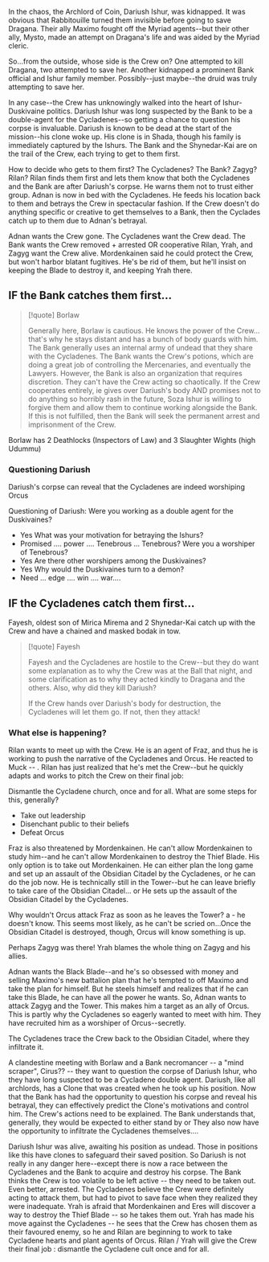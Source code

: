 
In the chaos, the Archlord of Coin, Dariush Ishur, was kidnapped. It was obvious that Rabbitouille turned them invisible before going to save Dragana. Their ally Maximo fought off the Myriad agents--but their other ally, Mysto, made an attempt on Dragana's life and was aided by the Myriad cleric.

So...from the outside, whose side is the Crew on? One attempted to kill Dragana, two attempted to save her. Another kidnapped a prominent Bank official and Ishur family member. Possibly--just maybe--the druid was truly attempting to save her.

In any case--the Crew has unknowingly walked into the heart of Ishur-Duskivaine politics. Dariush Ishur was long suspected by the Bank to be a double-agent for the Cycladenes--so getting a chance to question his corpse is invaluable. Dariush is known to be dead at the start of the mission--his clone woke up. His clone is in Shada, though his family is immediately captured by the Ishurs. The Bank and the Shynedar-Kai are on the trail of the Crew, each trying to get to them first.

How to decide who gets to them first?
The Cycladenes? The Bank? Zagyg? Rilan?
Rilan finds them first and lets them know that both the Cycladenes and the Bank are after Dariush's corpse. He warns them not to trust either group.
Adnan is now in bed with the Cycladenes. He feeds his location back to them and betrays the Crew in spectacular fashion.
If the Crew doesn't do anything specific or creative to get themselves to a Bank, then the Cyclades catch up to them due to Adnan's betrayal.

Adnan wants the Crew gone.
The Cycladenes want the Crew dead.
The Bank wants the Crew removed + arrested OR cooperative
Rilan, Yrah, and Zagyg want the Crew alive.
Mordenkainen said he could protect the Crew, but won't harbor blatant fugitives. He's be rid of them, but he'll insist on keeping the Blade to destroy it, and keeping Yrah there.

## IF the Bank catches them first...

>[!quote] Borlaw
>
>Generally here, Borlaw is cautious. He knows the power of the Crew... that's why he stays distant and has a bunch of body guards with him. The Bank generally uses an internal army of undead that they share with the Cycladenes. The Bank wants the Crew's potions, which are doing a great job of controlling the Mercenaries, and eventually the Lawyers. However, the Bank is also an organization that requires discretion. They can't have the Crew acting so chaotically. If the Crew cooperates entirely, ie gives over Dariush's body AND promises not to do anything so horribly rash in the future, Soza Ishur is willing to forgive them and allow them to continue working alongside the Bank. If this is not fulfilled, then the Bank will seek the permanent arrest and imprisonment of the Crew.

Borlaw has 2 Deathlocks (Inspectors of Law) and 3 Slaughter Wights (high Udummu)

### Questioning Dariush
Dariush's corpse can reveal that the Cycladenes are indeed worshiping Orcus

Questioning of Dariush:
Were you working as a double agent for the Duskivaines?
 - Yes
What was your motivation for betraying the Ishurs?
- Promised .... power .... Tenebrous ...
Tenebrous? Were you a worshiper of Tenebrous?
- Yes
Are there other worshipers among the Duskivaines?
- Yes
Why would the Duskivaines turn to a demon?
- Need ... edge .... win .... war....

## IF the Cycladenes catch them first...

Fayesh, oldest son of Mirica Mirema and 2 Shynedar-Kai catch up with the Crew and have a chained and masked bodak in tow.

>[!quote] Fayesh
>
>Fayesh and the Cycladenes are hostile to the Crew--but they do want some explanation as to why the Crew was at the Ball that night, and some clarification as to why they acted kindly to Dragana and the others. Also, why did they kill Dariush?
>
>If the Crew hands over Dariush's body for destruction, the Cycladenes will let them go. If not, then they attack!

### What else is happening?
Rilan wants to meet up with the Crew. He is an agent of Fraz, and thus he is working to push the narrative of the Cycladenes and Orcus. He reacted to Muck -- . Rilan has just realized that he's met the Crew--but he quickly adapts and works to pitch the Crew on their final job:

Dismantle the Cycladene church, once and for all.
What are some steps for this, generally?
- Take out leadership
- Disenchant public to their beliefs
- Defeat Orcus

Fraz is also threatened by Mordenkainen. He can't allow Mordenkainen to study him--and he can't allow Mordenkainen to destroy the Thief Blade. His only option is to take out Mordenkainen. He can either plan the long game and set up an assault of the Obsidian Citadel by the Cycladenes, or he can do the job now. He is technically still in the Tower--but he can leave briefly to take care of the Obsidian Citadel... or He sets up the assault of the Obsidian Citadel by the Cycladenes.

Why wouldn't Orcus attack Fraz as soon as he leaves the Tower?
a - he doesn't know. This seems most likely, as he can't be scried on...Once the Obsidian Citadel is destroyed, though, Orcus will know something is up.

Perhaps Zagyg was there! Yrah blames the whole thing on Zagyg and his allies.

Adnan wants the Black Blade--and he's so obsessed with money and selling Maximo's new battalion plan that he's tempted to off Maximo and take the plan for himself. But he steels himself and realizes that if he can take this Blade, he can have all the power he wants. So, Adnan wants to attack Zagyg and the Tower. This makes him a target as an ally of Orcus. This is partly why the Cycladenes so eagerly wanted to meet with him. They have recruited him as a worshiper of Orcus--secretly.

The Cycladenes trace the Crew back to the Obsidian Citadel, where they infiltrate it.

A clandestine meeting with Borlaw and a Bank necromancer -- a "mind scraper", Cirus?? -- they want to question the corpse of Dariush Ishur, who they have long suspected to be a Cycladene double agent.
Dariush, like all archlords, has a Clone that was created when he took up his position. Now that the Bank has had the opportunity to question his corpse and reveal his betrayal, they can effectively predict the Clone's motivations and control him.
The Crew's actions need to be explained. The Bank understands that, generally, they would be expected to either stand by or  They also now have the opportunity to infiltrate the Cycladenes themselves....

Dariush Ishur was alive, awaiting his position as undead. Those in positions like this have clones to safeguard their saved position. So Dariush is not really in any danger here--except there is now a race between the Cycladenes and the Bank to acquire and destroy his corpse.
The Bank thinks the Crew is too volatile to be left active -- they need to be taken out. Even better, arrested.
The Cycladenes believe the Crew were definitely acting to attack them, but had to pivot to save face when they realized they were inadequate.
Yrah is afraid that Mordenkainen and Eres will discover a way to destroy the Thief Blade -- so he takes them out.
Yrah has made his move against the Cycladenes -- he sees that the Crew has chosen them as their favoured enemy, so he and Rilan are beginning to work to take Cycladene hearts and plant agents of Orcus. Rilan / Yrah will give the Crew their final job : dismantle the Cycladene cult once and for all.
